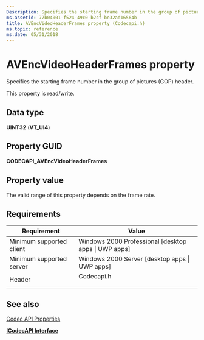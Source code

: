 ```yaml
---
Description: Specifies the starting frame number in the group of pictures (GOP) header.
ms.assetid: 77b04001-f524-49c0-b2cf-be32ad16564b
title: AVEncVideoHeaderFrames property (Codecapi.h)
ms.topic: reference
ms.date: 05/31/2018
---
```


# AVEncVideoHeaderFrames property

Specifies the starting frame number in the group of pictures (GOP) header.

This property is read/write.

## Data type

**UINT32** (**VT\_UI4**)

## Property GUID

**CODECAPI\_AVEncVideoHeaderFrames**

## Property value

The valid range of this property depends on the frame rate.

## Requirements



| Requirement | Value |
|-------------------------------------|---------------------------------------------------------------------------------------|
| Minimum supported client<br/> | Windows 2000 Professional \[desktop apps \| UWP apps\]<br/>                     |
| Minimum supported server<br/> | Windows 2000 Server \[desktop apps \| UWP apps\]<br/>                           |
| Header<br/>                   | <dl> <dt>Codecapi.h</dt> </dl> |



## See also

<dl> <dt>

[Codec API Properties](codec-api-properties.md)
</dt> <dt>

[**ICodecAPI Interface**](/windows/desktop/api/Strmif/nn-strmif-icodecapi)
</dt> </dl>

 

 




